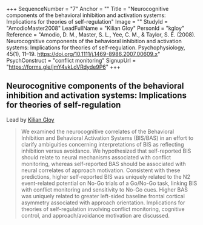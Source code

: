 +++
SequenceNumber = "7"
Anchor = ""
Title = "Neurocognitive components of the behavioral inhibition and activation systems: Implications for theories of self-regulation"
Image = ""
StudyId = "AmodioMaster2008"
LeadFullName = "Kilian Gloy"
PersonId = "kgloy"
Reference = "Amodio, D. M., Master, S. L., Yee, C. M., & Taylor, S. E. (2008). Neurocognitive components of the behavioral inhibition and activation systems: Implications for theories of self-regulation. Psychophysiology, 45(1), 11–19. https://doi.org/10.1111/j.1469-8986.2007.00609.x"
PsychConstruct = "conflict monitoring"
SignupUrl = "https://forms.gle/jmY4vkLoVRdyde9P6"
+++


## <a name="AmodioMaster2008"> Neurocognitive components of the behavioral inhibition and activation systems: Implications for theories of self-regulation


Lead by [Kilian Gloy](/people/#kgloy)


> We examined the neurocognitive correlates of the Behavioral Inhibition and Behavioral Activation Systems (BIS/BAS) in an effort to clarify ambiguities concerning interpretations of BIS as reflecting inhibition versus avoidance. We hypothesized that self-reported BIS should relate to neural mechanisms associated with conflict monitoring, whereas self-reported BAS should be associated with neural correlates of approach motivation. Consistent with these predictions, higher self-reported BIS was uniquely related to the N2 event-related potential on No-Go trials of a Go/No-Go task, linking BIS with conflict monitoring and sensitivity to No-Go cues. Higher BAS was uniquely related to greater left-sided baseline frontal cortical asymmetry associated with approach orientation. Implications for theories of self-regulation involving conflict monitoring, cognitive control, and approach/avoidance motivation are discussed.